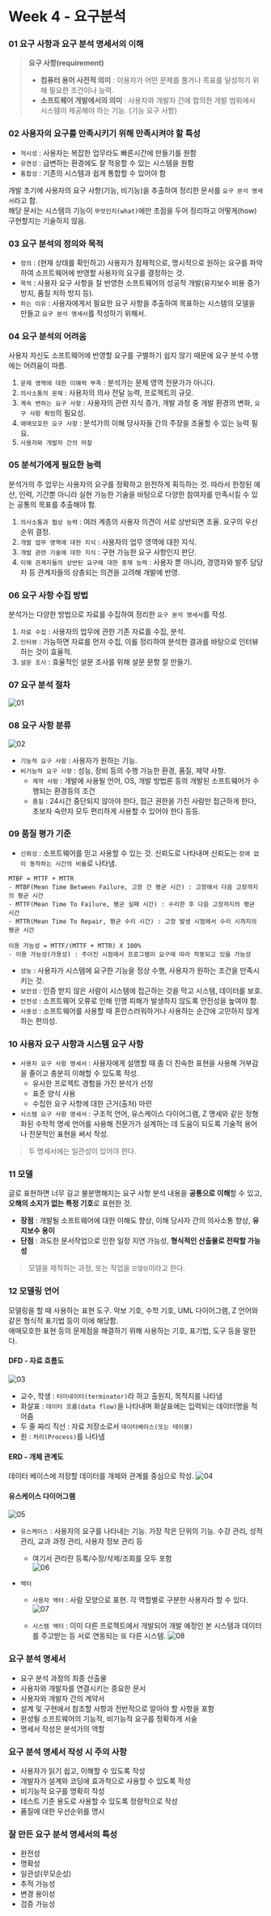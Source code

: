 # Week 4 - 요구분석

### 01 요구 사항과 요구 분석 명세서의 이해

> **요구 사항(requirement)**
> - **컴퓨터 용어 사전적 의미** : 이용자가 어떤 문제를 풀거나 목표를 달성하기 위해 필요한 조건이나 능력.
> - **소프트웨어 개발에서의 의미** : 사용자와 개발자 간에 합의한 개발 범위에서 시스템이 제공해야 하는 기능. (기능 요구 사항)
  
### 02 사용자의 요구를 만족시키기 위해 만족시켜야 할 특성
- `적시성` : 사용자는 복잡한 업무라도 빠른시간에 만들기를 원함
- `유연성` : 급변하는 환경에도 잘 적응할 수 있는 시스템을 원함
- `통합성` : 기존의 시스템과 쉽게 통합할 수 있어야 함  
  
개발 초기에 사용자의 요구 사항(기능, 비기능)을 추출하여 정리한 문서를 `요구 분석 명세서`라고 함.  
해당 문서는 시스템의 기능이 `무엇인지(what)`에만 초점을 두어 정리하고 어떻게(how) 구현할지는 기술하지 않음.
  
### 03 요구 분석의 정의와 목적
- `정의` : (현재 상태를 확인하고) 사용자가 잠재적으로, 명시적으로 원하는 요구를 파악하여 소프트웨어에 반영할 사용자의 요구를 결정하는 것.
- `목적` : 사용자 요구 사항을 잘 반영한 소프트웨어의 성공적 개발(유지보수 비용 증가 방지, 품질 저하 방지 등).
- `하는 이유` : 사용자에게서 필요한 요구 사항을 추출하여 목표하는 시스템의 모델을 만들고 	`요구 분석 명세서`를 작성하기 위해서.
  
### 04 요구 분석의 어려움
사용자 자신도 소프트웨어에 반영할 요구를 구별하기 쉽지 않기 때문에 요구 분석 수행에는 어려움이 따름.
1. `문제 영역에 대한 이해력 부족` : 분석가는 문제 영역 전문가가 아니다.
2. `의사소통의 문제` : 사용자의 의사 전달 능력, 프로젝트의 규모.
3. `계속 변하는 요구 사항` : 사용자의 관련 지식 증가, 개발 과정 중 개발 환경의 변화, `요구 사항 확정`의 필요성.
4. `애매모호한 요구 사항` : 분석가의 이해 당사자들 간의 주장을 조율할 수 있는 능력 필요.
5. `사용자와 개발자 간의 마찰`

### 05 분석가에게 필요한 능력
분석가의 주 업무는 사용자의 요구를 정확하고 완전하게 획득하는 것. 따라서 한정된 예산, 인력, 기간뿐 아니라 실현 가능한 기술을 바탕으로 다양한 참여자를 만족시킬 수 있는 공통의 목표를 추출해야 함.
1. `의사소통과 협상 능력` : 여러 계층의 사용자 의견이 서로 상반되면 조율. 요구의 우선순위 결정.
2. `개발 업무 영역에 대한 지식` : 사용자의 업무 영역에 대한 지식. 
3. `개발 관련 기술에 대한 지식` : 구현 가능한 요구 사항인지 판단.
4. `이해 관계자들의 상반된 요구에 대한 중재 능력` : 사용자 뿐 아니라, 경영자와 발주 담당자 등 관계자들의 상충되는 의견을 고려해 개발에 반영.
  
### 06 요구 사항 수집 방법
분석가는 다양한 방법으로 자료를 수집하여 정리한 `요구 분석 명세서`를 작성.
1. `자료 수집` : 사용자의 업무에 관한 기존 자료를 수집, 분석.
2. `인터뷰` : 가능하면 자료를 먼저 수집, 이를 정리하여 분석한 결과를 바탕으로 인터뷰하는 것이 효율적.
3. `설문 조사` : 효율적인 설문 조사를 위해 설문 문항 잘 만들기.
  
### 07 요구 분석 절차
![01](https://github.com/ohbokdong/SoftwareEngineeringStudy/blob/master/summary/img/week4/week4-01.png)
  
### 08 요구 사항 분류
![02](https://github.com/ohbokdong/SoftwareEngineeringStudy/blob/master/summary/img/week4/week4-02.png)
- `기능적 요구 사항` : 사용자가 원하는 기능.
- `비기능적 요구 사항` : 성능, 장비 등의 수행 가능한 환경, 품질, 제약 사항.
    - `제약 사항` : 개발에 사용될 언어, OS, 개발 방법론 등의 개발된 소프트웨어가 수행되는 환경등의 조건
    - `품질` : 24시간 중단되지 않아야 한다, 접근 권한을 가진 사람만 접근하게 한다, 초보자 숙련자 모두 편리하게 사용할 수 있어야 한다 등등.
  
### 09 품질 평가 기준
- `신뢰성` : 소프트웨어를 믿고 사용할 수 있는 것. 신뢰도로 나타내며 신뢰도는 `장애 없이 동작하는 시간의 비율`로 나타냄.
```
MTBF = MTTF + MTTR
- MTBF(Mean Time Between Failure, 고장 간 평균 시간) : 고장에서 다음 고장까지의 평균 시간
- MTTF(Mean Time To Failure, 평균 실패 시간) : 수리한 후 다음 고장까지의 평균 시간
- MTTR(Mean Time To Repair, 평균 수리 시간) : 고장 발생 시점에서 수리 시까지의 평균 시간

이용 가능성 = MTTF/(MTTF + MTTR) X 100%
- 이용 가능성(가용성) : 주어진 시점에서 프로그램이 요구에 따라 작동되고 있을 가능성
```
- `성능` : 사용자가 시스템에 요구한 기능을 정상 수행, 사용자가 원하는 조건을 만족시키는 것.
- `보안성` : 인증 받지 않은 사람이 시스템에 접근하는 것을 막고 시스템, 데이터를 보호.
- `안전성` : 소프트웨어 오류로 인해 인명 피해가 발생하지 않도록 안전성을 높여야 함.
- `사용성` : 소프트웨어를 사용할 때 혼란스러워하거나 사용하는 순간에 고민하지 않게하는 편의성.
  
### 10 사용자 요구 사항과 시스템 요구 사항
- `사용자 요구 사항 명세서` : 사용자에게 설명할 때 좀 더 친숙한 표현을 사용해 거부감을 줄이고 충분히 이해할 수 있도록 작성.
    - 유사한 프로젝트 경험을 가진 분석가 선정
    - 표준 양식 사용
    - 수집한 요구 사항에 대한 근거(출처) 마련
- `시스템 요구 사항 명세서` : 구조적 언어, 유스케이스 다이어그램, Z 명세와 같은 정형화된 수학적 명세 언어를 사용해 전문가가 설계하는 데 도움이 되도록 기술적 용어나 전문적인 표현을 써서 작성.
> 두 명세서에는 일관성이 있어야 한다.
  
### 11 모델
글로 표현하면 너무 길고 불분명해지는 요구 사항 분석 내용을 **공통으로 이해**할 수 있고, **오해의 소지가 없는 특정 기호**로 표현한 것.
- **장점** : 개발될 소프트웨어에 대한 이해도 향상, 이해 당사자 간의 의사소통 향상, **유지보수 용이**
- **단점** : 과도한 문서작업으로 인한 일정 지연 가능성, **형식적인 산출물로 전락할 가능성**
> 모델을 제작하는 과정, 또는 작업을 `모델링`이라고 한다.
  
### 12 모델링 언어
모델링을 할 때 사용하는 표현 도구. 악보 기호, 수학 기호, UML 다이어그램, Z 언어와 같은 형식적 표기법 등이 이에 해당함.  
애매모호한 표현 등의 문제점을 해결하기 위해 사용하는 기호, 표기법, 도구 등을 말한다.
  
#### DFD - 자료 흐름도
![03](https://github.com/ohbokdong/SoftwareEngineeringStudy/blob/master/summary/img/week4/week4-03.png)
- 교수, 학생 : `터미네이터(terminator)`라 하고 출원지, 목적지를 나타냄
- 화살표 : `데이터 흐름(data flow)`을 나타내며 화살표에는 입력되는 데이터명을 적어줌
- 두 줄 짜리 직선 : 자료 저장소로서 `데이터베이스(또는 테이블)`
- 원 : `처리(Process)`를 나타냄
  

#### ERD - 개체 관계도
데이터 베이스에 저장할 데이터를 개체와 관계를 중심으로 작성.
![04](https://github.com/ohbokdong/SoftwareEngineeringStudy/blob/master/summary/img/week4/week4-04.png)


#### 유스케이스 다이어그램
![05](https://github.com/ohbokdong/SoftwareEngineeringStudy/blob/master/summary/img/week4/week4-05.png)
- `유스케이스` : 사용자의 요구를 나타내는 기능. 가장 작은 단위의 기능. 수강 관리, 성적 관리, 교과 과정 관리, 사용자 정보 관리 등
    - 여기서 관리란 등록/수정/삭제/조회를 모두 포함  
![06](https://github.com/ohbokdong/SoftwareEngineeringStudy/blob/master/summary/img/week4/week4-06.png)
  

- `액터`
    - `사용자 액터` : 사람 모양으로 표현. 각 역할별로 구분한 사용자라 할 수 있다.
![07](https://github.com/ohbokdong/SoftwareEngineeringStudy/blob/master/summary/img/week4/week4-07.png)  
  

    - `시스템 액터` : 이미 다른 프로젝트에서 개발되어 개발 예정인 본 시스템과 데이터를 주고받는 등 서로 연동되는 또 다른 시스템.
![08](https://github.com/ohbokdong/SoftwareEngineeringStudy/blob/master/summary/img/week4/week4-08.png)
  

### 요구 분석 명세서
- 요구 분석 과정의 최종 산출물
- 사용자와 개발자를 연결시키는 중요한 문서
- 사용자와 개발자 간의 계약서
- 설계 및 구현에서 참조할 사항과 전반적으로 알아야 할 사항을 포함
- 완성될 소프트웨어의 기능적, 비기능적 요구를 정확하게 서술
- 명세서 작성은 분석가의 역할
  
### 요구 분석 명세서 작성 시 주의 사항
- 사용자가 읽기 쉽고, 이해할 수 있도록 작성
- 개발자가 설계와 코딩에 효과적으로 사용할 수 있도록 작성
- 비기능적 요구를 명확히 작성
- 테스트 기준 용도로 사용할 수 있도록 정량적으로 작성
- 품질에 대한 우선순위를 명시

### 잘 만든 요구 분석 명세서의 특성
- 완전성
- 명확성
- 일관성(무모순성)
- 추적 가능성
- 변경 용이성
- 검증 가능성

